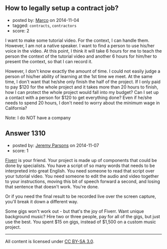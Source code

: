 ## How to legally setup a contract job?

- posted by: [Marco](https://stackexchange.com/users/325954/marco) on 2014-11-04
- tagged: `contracts`, `contractors`
- score: 2

I want to make some tutorial video. For the context, I can handle them. However, I am not a native speaker. I want to find a person to use his/her voice in the video. At this point, I  think it will take 6 hours for me to teach the person the context of the tutorial video and another 6 hours for him/her to present the context, so that I can record it.

However, I don't know exactly the amount of time. I could not easily judge a person of his/her ability of learning at the 1st time we meet. At the same time, I don't want that he/she only finish the half of the project. If I only paid to pay $120 for the whole project and it takes more than 20 hours to finish, how I can protect the whole project would fall into my budget? Can I set up a contact with a person for $120 to get everything done? Even if he/she needs to spend 20 hours, I don't need to worry about the minimum wage in California? 

Note: I do NOT have a company


## Answer 1310

- posted by: [Jeremy Parsons](https://stackexchange.com/users/497810/jeremy-parsons) on 2014-11-07
- score: 1

<p><a href="http://www.fiverr.com/" rel="nofollow">Fiverr</a> is your friend. Your project is made up of components that could be done by specialists. You have a script of so many words that needs to be interpreted into great English. You need someone to read that script over your tutorial video. You need someone to edit the audio and video together to your instructions, moving this bit of speech forward a second, and losing that sentence that doesn't work. You're done.</p>

<p>Or if you need the final result to be recorded live over the screen capture, you'll break it down a different way.</p>

<p>Some gigs won't work out - but that's the joy of Fiverr. Want unique background music? Hire two or three people, pay for all of the gigs, but just use the best. You spent $15 on gigs, instead of $1,500 on a custom music project.</p>




---

All content is licensed under [CC BY-SA 3.0](https://creativecommons.org/licenses/by-sa/3.0/).
